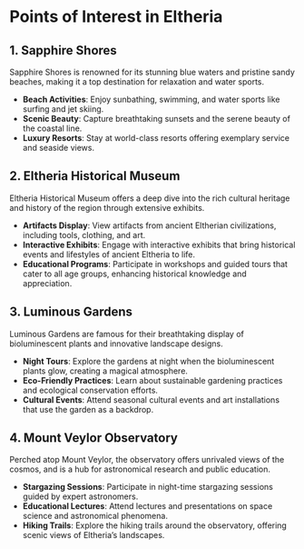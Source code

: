 # Points of Interest in Eltheria

## 1. Sapphire Shores

Sapphire Shores is renowned for its stunning blue waters and pristine sandy beaches, making it a top destination for relaxation and water sports.

- **Beach Activities**: Enjoy sunbathing, swimming, and water sports like surfing and jet skiing.
- **Scenic Beauty**: Capture breathtaking sunsets and the serene beauty of the coastal line.
- **Luxury Resorts**: Stay at world-class resorts offering exemplary service and seaside views.

## 2. Eltheria Historical Museum

Eltheria Historical Museum offers a deep dive into the rich cultural heritage and history of the region through extensive exhibits.

- **Artifacts Display**: View artifacts from ancient Eltherian civilizations, including tools, clothing, and art.
- **Interactive Exhibits**: Engage with interactive exhibits that bring historical events and lifestyles of ancient Eltheria to life.
- **Educational Programs**: Participate in workshops and guided tours that cater to all age groups, enhancing historical knowledge and appreciation.

## 3. Luminous Gardens

Luminous Gardens are famous for their breathtaking display of bioluminescent plants and innovative landscape designs.

- **Night Tours**: Explore the gardens at night when the bioluminescent plants glow, creating a magical atmosphere.
- **Eco-Friendly Practices**: Learn about sustainable gardening practices and ecological conservation efforts.
- **Cultural Events**: Attend seasonal cultural events and art installations that use the garden as a backdrop.

## 4. Mount Veylor Observatory

Perched atop Mount Veylor, the observatory offers unrivaled views of the cosmos, and is a hub for astronomical research and public education.

- **Stargazing Sessions**: Participate in night-time stargazing sessions guided by expert astronomers.
- **Educational Lectures**: Attend lectures and presentations on space science and astronomical phenomena.
- **Hiking Trails**: Explore the hiking trails around the observatory, offering scenic views of Eltheria’s landscapes.

